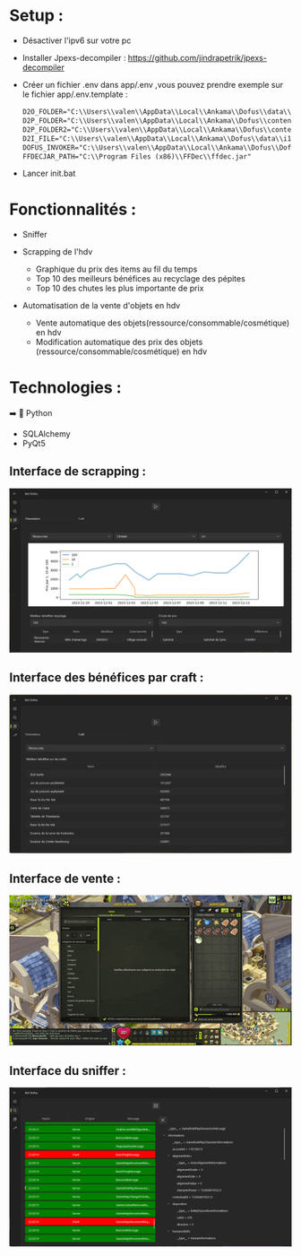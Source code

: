 # Setup :

- Désactiver l'ipv6 sur votre pc

- Installer Jpexs-decompiler : https://github.com/jindrapetrik/jpexs-decompiler
- Créer un fichier .env dans app/.env ,vous pouvez prendre exemple sur le fichier app/.env.template : 
  ```
  D2O_FOLDER="C:\\Users\\valen\\AppData\\Local\\Ankama\\Dofus\\data\\common"
  D2P_FOLDER="C:\\Users\\valen\\AppData\\Local\\Ankama\\Dofus\\content\\gfx\\items"
  D2P_FOLDER2="C:\\Users\\valen\\AppData\\Local\\Ankama\\Dofus\\content\\gfx\\sprites"
  D2I_FILE="C:\\Users\\valen\\AppData\\Local\\Ankama\\Dofus\\data\\i18n\\i18n_fr.d2i"
  DOFUS_INVOKER="C:\\Users\\valen\\AppData\\Local\\Ankama\\Dofus\\DofusInvoker.swf"
  FFDECJAR_PATH="C:\\Program Files (x86)\\FFDec\\ffdec.jar"
  ```
- Lancer init.bat

# Fonctionnalités :

- Sniffer

- Scrapping de l'hdv
    - Graphique du prix des items au fil du temps
    - Top 10 des meilleurs bénéfices au recyclage des pépites
    - Top 10 des chutes les plus importante de prix

- Automatisation de la vente d'objets en hdv
    - Vente automatique des objets(ressource/consommable/cosmétique) en hdv
    - Modification automatique des prix des objets (ressource/consommable/cosmétique) en hdv

# Technologies :

➡️ 🐍 Python

- SQLAlchemy
- PyQt5

## Interface de scrapping :

![scrapping bot](./resources/scrapping_interface.png)

## Interface des bénéfices par craft :

![scaping craft](./resources/scrapping_craft_interface.png)

## Interface de vente :

![selling bot](./resources/selling_bot.gif)

## Interface du sniffer :

![sniffer](./resources/sniffer_interface.png)
